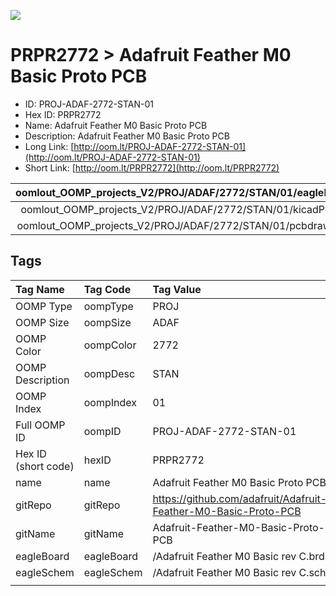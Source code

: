 


  
![][im]
# PRPR2772 > Adafruit Feather M0 Basic Proto PCB

- ID: PROJ-ADAF-2772-STAN-01
- Hex ID: PRPR2772
- Name: Adafruit Feather M0 Basic Proto PCB
- Description: Adafruit Feather M0 Basic Proto PCB
- Long Link: [http://oom.lt/PROJ-ADAF-2772-STAN-01](http://oom.lt/PROJ-ADAF-2772-STAN-01)
- Short Link: [http://oom.lt/PRPR2772](http://oom.lt/PRPR2772)
  

|oomlout_OOMP_projects_V2/PROJ/ADAF/2772/STAN/01/eagleImage.png|oomlout_OOMP_projects_V2/PROJ/ADAF/2772/STAN/01/eagleSchemImage.png|oomlout_OOMP_projects_V2/PROJ/ADAF/2772/STAN/01/kicadPcb3dFront.png|oomlout_OOMP_projects_V2/PROJ/ADAF/2772/STAN/01/kicadPcb3dBack.png|
| :---: | :---: | :---: | :---: |
|oomlout_OOMP_projects_V2/PROJ/ADAF/2772/STAN/01/kicadPcb3d.png|oomlout_OOMP_projects_V2/PROJ/ADAF/2772/STAN/01/bomBack.png|oomlout_OOMP_projects_V2/PROJ/ADAF/2772/STAN/01/bomFront.png|oomlout_OOMP_projects_V2/PROJ/ADAF/2772/STAN/01/pcbdraw.svg|
|oomlout_OOMP_projects_V2/PROJ/ADAF/2772/STAN/01/pcbdrawBack.svg||||

## Tags
  

|Tag Name|Tag Code|Tag Value|
| :--- | :--- | :--- |
|OOMP Type|oompType|PROJ|
|OOMP Size|oompSize|ADAF|
|OOMP Color|oompColor|2772|
|OOMP Description|oompDesc|STAN|
|OOMP Index|oompIndex|01|
|Full OOMP ID|oompID|PROJ-ADAF-2772-STAN-01|
|Hex ID (short code)|hexID|PRPR2772|
|name|name|Adafruit Feather M0 Basic Proto PCB|
|gitRepo|gitRepo|https://github.com/adafruit/Adafruit-Feather-M0-Basic-Proto-PCB|
|gitName|gitName|Adafruit-Feather-M0-Basic-Proto-PCB|
|eagleBoard|eagleBoard|/Adafruit Feather M0 Basic rev C.brd|
|eagleSchem|eagleSchem|/Adafruit Feather M0 Basic rev C.sch|
||||



[im]: PROJ/ADAF/2772/STAN/01/kicadPcb3d_450.png
